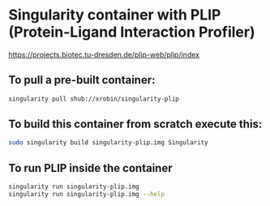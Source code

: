 # Singularity container with PLIP (Protein-Ligand Interaction Profiler)

https://projects.biotec.tu-dresden.de/plip-web/plip/index

## To pull a pre-built container:
```bash
singularity pull shub://xrobin/singularity-plip
```

## To build this container from scratch execute this:

```bash
sudo singularity build singularity-plip.img Singularity
```

## To run PLIP inside the container

```bash
singularity run singularity-plip.img
singularity run singularity-plip.img --help
```



